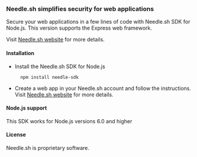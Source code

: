 ### Needle.sh simplifies security for web applications

Secure your web applications in a few lines of code with Needle.sh SDK for Node.js. 
This version supports the Express web framework. 

Visit [Needle.sh website](https://needle.sh/) for more details.

#### Installation
* Install the Needle.sh SDK for Node.js

        npm install needle-sdk

* Create a web app in your Needle.sh account and follow the instructions. Visit [Needle.sh website](https://needle.sh/) for more details.

#### Node.js support
This SDK works for Node.js versions 6.0 and higher

#### License
Needle.sh is proprietary software.